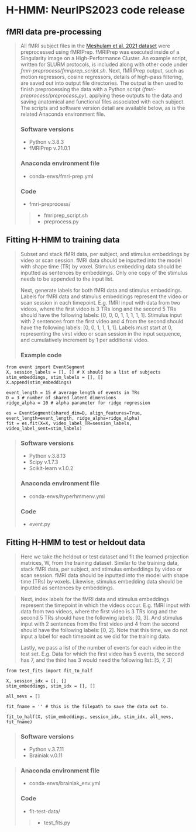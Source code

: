 # H-HMM: NeurIPS2023 code release



## fMRI data pre-processing
> All fMRI subject files in the [Meshulam et al. 2021 dataset](https://openneuro.org/datasets/ds003233/versions/1.2.0) 
>were preprocessed using fMRIPrep. fMRIPrep was executed inside of a Singularity image on a
> High-Performance Cluster. An example script, written for SLURM protocols, is included along with other code under
>*fmri-preprocess/fmriprep_script.sh*. Next, fMRIPrep output, such as motion regressors, cosine regressors, 
>details of high-pass filtering, are saved out into output file directories. The output is then used to finish preprocessing 
>the data with a Python script (*fmri-preprocess/preprocess.py*), applying these outputs to the data and saving anatomical and 
>functional files associated with each subject. The scripts and software version detail are available below, as is
>the related Anaconda environment file.
>
> ### Software versions
> - Python v.3.8.3
> - fMRIPrep v.21.0.1
> ### Anaconda environment file
> - conda-envs/fmri-prep.yml
>### Code 
> - fmri-preprocess/
>> - fmriprep_script.sh
>> - preprocess.py

## Fitting H-HMM to training data
> Subset and stack fMRI data, per subject, and stimulus embeddings by video or scan session. fMRI data should be 
>inputted into the model with shape time (TR) by voxel. Stimulus embedding data should be inputted as 
>sentences by embeddings. Only one copy of the stimulus needs to be appended to the input list. 
>
>Next, generate labels for both fMRI data and stimulus embeddings. Labels for fMRI data and stimulus embeddings 
>represent the video or scan session in each timepoint. E.g. fMRI input with data from two videos, where the first 
>video is 3 TRs long and the second 5 TRs should have the following labels: [0, 0, 0, 1, 1, 1, 1, 1]. 
>Stimulus input with 2 sentences from the first video and 4 from the second should have the following 
>labels: [0, 0, 1, 1, 1, 1]. Labels must start at 0, representing the virst video or scan session in the input sequence,
>and cumulatively increment by 1 per additional video.
>
>### Example code 
 
    from event import EventSegment
    X, session_labels = [], [] # X should be a list of subjects
    stim_embeddings, stim_labels = [], []
    X.append(stim_embeddings)
    
    event_length = 15 # average length of events in TRs
    D = 3 # number of shared latent dimensions
    ridge_alpha = 10 # alpha parameter for ridge regression

    es = EventSegment(shared_dim=D, align_features=True, event_length=event_length, ridge_alpha=ridge_alpha)
    fit = es.fit(X=X, video_label_TR=session_labels, video_label_sent=stim_labels)
    
> ### Software versions
> - Python v.3.8.13
> - Scipy v.1.7.3
> - Scikit-learn v.1.0.2
> ### Anaconda environment file
> - conda-envs/hyperhmmenv.yml
>### Code 
> - event.py

## Fitting H-HMM to test or heldout data
>Here we take the heldout or test dataset and fit the learned projection matrices, W, from the training dataset. Similar 
to the training data, stack fMRI data, per subject, and stimulus embeddings by video or scan session. fMRI data should 
>be inputted into the model with shape time (TRs) by voxels. Likewise, stimulus embedding data should be inputted as 
>sentences by embeddings.

> Next, index labels for the fMRI data and stimulus embeddings represent the timepoint in which the videos occur.
>E.g. fMRI input with data from two videos, where the first video is 3 TRs long and the second 5 TRs should have the 
>following labels: [0, 3]. And stimulus input with 2 sentences from the first video and 4 from the second should 
>have the following labels: [0, 2]. Note that this time, we do not input a label for each timepoint as we did for the 
> training data. 
>
> Lastly, we pass a list of the number of events for each video in the test set. E.g. Data for which the first video 
>has 5 events, the second has 7, and the third has 3 would need the following list: [5, 7, 3]
    
    from test_fits import fit_to_half
    
    X, session_idx = [], []
    stim_embeddings, stim_idx = [], []

    all_nevs = []
    
    fit_fname = '' # this is the filepath to save the data out to.
    
    fit_to_half(X, stim_embeddings, session_idx, stim_idx, all_nevs, fit_fname)

> ### Software versions
> - Python v.3.7.11
> - Brainiak v.0.11

> ### Anaconda environment file
> - conda-envs/brainiak_env.yml
>### Code 
> - fit-test-data/
>> - test_fits.py
>
>